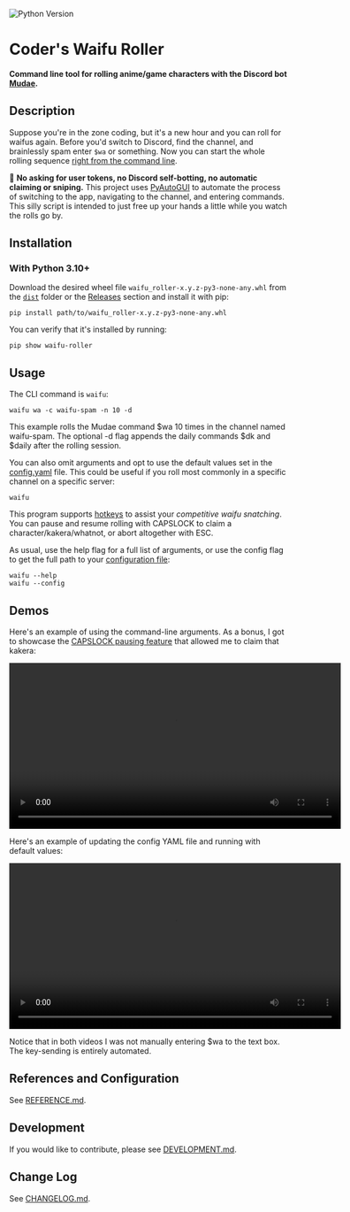 <!-- https://github.com/marketplace/actions/dynamic-badges -->
![Python Version](https://img.shields.io/badge/python-3.10%2B-blue)

# Coder's Waifu Roller

**Command line tool for rolling anime/game characters with the Discord bot [Mudae](https://top.gg/bot/432610292342587392).**

## Description

Suppose you're in the zone coding, but it's a new hour and you can roll for waifus again. Before you'd switch to Discord, find the channel, and brainlessly spam enter `$wa` or something. Now you can start the whole rolling sequence [right from the command line](#demos).

:mega: **No asking for user tokens, no Discord self-botting, no automatic claiming or sniping.** This project uses [PyAutoGUI](https://pypi.org/project/PyAutoGUI/) to automate the process of switching to the app, navigating to the channel, and entering commands. This silly script is intended to just free up your hands a little while you watch the rolls go by.

## Installation

### With Python 3.10+

Download the desired wheel file `waifu_roller-x.y.z-py3-none-any.whl` from the [`dist`](dist) folder or the [Releases](https://github.com/vinlin24/waifu-roller/releases) section and install it with pip:
```
pip install path/to/waifu_roller-x.y.z-py3-none-any.whl
```
You can verify that it's installed by running:
```
pip show waifu-roller
```

## Usage

The CLI command is `waifu`:
```
waifu wa -c waifu-spam -n 10 -d
```
This example rolls the Mudae command $wa 10 times in the channel named waifu-spam. The optional -d flag appends the daily commands $dk and $daily after the rolling session.

You can also omit arguments and opt to use the default values set in the [config.yaml](docs/REFERENCE.md#configuration) file. This could be useful if you roll most commonly in a specific channel on a specific server:
```
waifu
```

This program supports [hotkeys](docs/REFERENCE.md#hotkeys) to assist your *competitive waifu snatching*. You can pause and resume rolling with CAPSLOCK to claim a character/kakera/whatnot, or abort altogether with ESC.

As usual, use the help flag for a full list of arguments, or use the config flag to get the full path to your [configuration file](docs/REFERENCE.md#configuration):
```
waifu --help
waifu --config
```

## Demos

Here's an example of using the command-line arguments. As a bonus, I got to showcase the [CAPSLOCK pausing feature](docs/REFERENCE.md#hotkeys) that allowed me to claim that kakera:

<video width="600" controls>
    <source src="demos/waifu-roller-args-demo.mp4" type="video/mp4">
    Your browser does not support the video tag. You can find the raw video file <a href="demos/waifu-roller-args-demo.mp4.">here</a>.
</video>

Here's an example of updating the config YAML file and running with default values:

<video width="600" controls>
    <source src="demos/waifu-roller-config-demo.mp4" type="video/mp4">
    Your browser does not support the video tag. You can find the raw video file <a href="demos/waifu-roller-config-demo.mp4.">here</a>.
</video>

Notice that in both videos I was not manually entering $wa to the text box. The key-sending is entirely automated.

## References and Configuration

See [REFERENCE.md](docs/REFERENCE.md).

## Development

If you would like to contribute, please see [DEVELOPMENT.md](docs/DEVELOPMENT.md).

## Change Log

See [CHANGELOG.md](docs/CHANGELOG.md).
